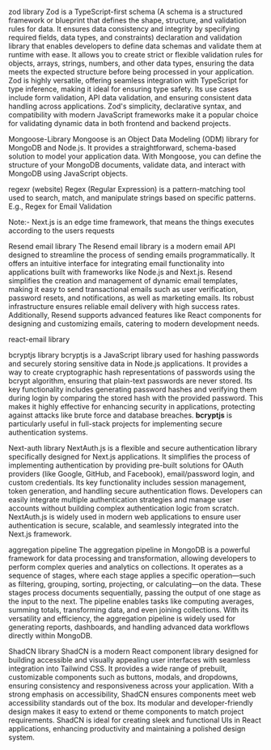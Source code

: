 zod library
    Zod is a TypeScript-first schema (A schema is a structured framework or blueprint that defines the shape, structure, and validation rules for data. It ensures data consistency and integrity by specifying required fields, data types, and constraints) declaration and validation library that enables developers to define data schemas and validate them at runtime with ease. It allows you to create strict or flexible validation rules for objects, arrays, strings, numbers, and other data types, ensuring the data meets the expected structure before being processed in your application. Zod is highly versatile, offering seamless integration with TypeScript for type inference, making it ideal for ensuring type safety. Its use cases include form validation, API data validation, and ensuring consistent data handling across applications. Zod's simplicity, declarative syntax, and compatibility with modern JavaScript frameworks make it a popular choice for validating dynamic data in both frontend and backend projects.

Mongoose-Library
    Mongoose is an Object Data Modeling (ODM) library for MongoDB and Node.js. It provides a straightforward, schema-based solution to model your application data. With Mongoose, you can define the structure of your MongoDB documents, validate data, and interact with MongoDB using JavaScript objects.

regexr (website)
    Regex (Regular Expression) is a pattern-matching tool used to search, match, and manipulate strings based on specific patterns.
    E.g., Regex for Email Validation

Note:- Next.js is an edge time framework, that means the things executes according to the users requests

Resend email library
    The Resend email library is a modern email API designed to streamline the process of sending emails programmatically. It offers an intuitive interface for integrating email functionality into applications built with frameworks like Node.js and Next.js. Resend simplifies the creation and management of dynamic email templates, making it easy to send transactional emails such as user verification, password resets, and notifications, as well as marketing emails. Its robust infrastructure ensures reliable email delivery with high success rates. Additionally, Resend supports advanced features like React components for designing and customizing emails, catering to modern development needs.

react-email library

bcryptjs library
    bcryptjs is a JavaScript library used for hashing passwords and securely storing sensitive data in Node.js applications. It provides a way to create cryptographic hash representations of passwords using the bcrypt algorithm, ensuring that plain-text passwords are never stored. Its key functionality includes generating password hashes and verifying them during login by comparing the stored hash with the provided password. This makes it highly effective for enhancing security in applications, protecting against attacks like brute force and database breaches. **bcryptjs** is particularly useful in full-stack projects for implementing secure authentication systems.

Next-auth library
    NextAuth.js is a flexible and secure authentication library specifically designed for Next.js applications. It simplifies the process of implementing authentication by providing pre-built solutions for OAuth providers (like Google, GitHub, and Facebook), email/password login, and custom credentials. Its key functionality includes session management, token generation, and handling secure authentication flows. Developers can easily integrate multiple authentication strategies and manage user accounts without building complex authentication logic from scratch. NextAuth.js is widely used in modern web applications to ensure user authentication is secure, scalable, and seamlessly integrated into the Next.js framework.

aggregation pipeline
    The aggregation pipeline in MongoDB is a powerful framework for data processing and transformation, allowing developers to perform complex queries and analytics on collections. It operates as a sequence of stages, where each stage applies a specific operation—such as filtering, grouping, sorting, projecting, or calculating—on the data. These stages process documents sequentially, passing the output of one stage as the input to the next. The pipeline enables tasks like computing averages, summing totals, transforming data, and even joining collections. With its versatility and efficiency, the aggregation pipeline is widely used for generating reports, dashboards, and handling advanced data workflows directly within MongoDB.

ShadCN library
    ShadCN is a modern React component library designed for building accessible and visually appealing user interfaces with seamless integration into Tailwind CSS. It provides a wide range of prebuilt, customizable components such as buttons, modals, and dropdowns, ensuring consistency and responsiveness across your application. With a strong emphasis on accessibility, ShadCN ensures components meet web accessibility standards out of the box. Its modular and developer-friendly design makes it easy to extend or theme components to match project requirements. ShadCN is ideal for creating sleek and functional UIs in React applications, enhancing productivity and maintaining a polished design system.